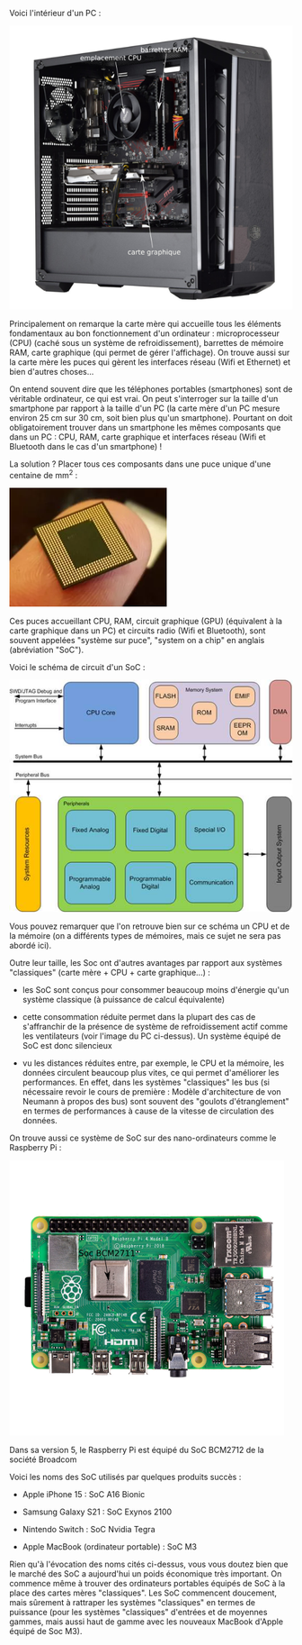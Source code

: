 Voici l'intérieur d'un PC :

![](img/c18c_1.png)

Principalement on remarque la carte mère qui accueille tous les éléments fondamentaux au bon fonctionnement d'un ordinateur : microprocesseur (CPU) (caché sous un système de refroidissement), barrettes de mémoire RAM, carte graphique (qui permet de gérer l'affichage). On trouve aussi sur la carte mère les puces qui gèrent les interfaces réseau (Wifi et Ethernet) et bien d'autres choses...

On entend souvent dire que les téléphones portables (smartphones) sont de véritable ordinateur, ce qui est vrai. On peut s'interroger sur la taille d'un smartphone par rapport à la taille d'un PC (la carte mère d'un PC mesure environ 25 cm sur 30 cm, soit bien plus qu'un smartphone). Pourtant on doit obligatoirement trouver dans un smartphone les mêmes composants que dans un PC : CPU, RAM, carte graphique et interfaces réseau (Wifi et Bluetooth dans le cas d'un smartphone) !

La solution ? Placer tous ces composants dans une puce unique d'une centaine de mm<sup>2</sup> :

![](img/c18c_2.png)

Ces puces accueillant CPU, RAM, circuit graphique (GPU) (équivalent à la carte graphique dans un PC) et circuits radio (Wifi et Bluetooth), sont souvent appelées "système sur puce", "system on a chip" en anglais (abréviation "SoC").

Voici le schéma de circuit d'un SoC :

![](img/c18c_3.jpg)

Vous pouvez remarquer que l'on retrouve bien sur ce schéma un CPU et de la mémoire (on a différents types de mémoires, mais ce sujet ne sera pas abordé ici).

Outre leur taille, les Soc ont d'autres avantages par rapport aux systèmes "classiques" (carte mère + CPU + carte graphique...) :

- les SoC sont conçus pour consommer beaucoup moins d'énergie qu'un système classique (à puissance de calcul équivalente)

- cette consommation réduite permet dans la plupart des cas de s'affranchir de la présence de système de refroidissement actif comme les ventilateurs (voir l'image du PC ci-dessus). Un système équipé de SoC est donc silencieux

- vu les distances réduites entre, par exemple, le CPU et la mémoire, les données circulent beaucoup plus vites, ce qui permet d'améliorer les performances. En effet, dans les systèmes "classiques" les bus (si nécessaire revoir le cours de première : Modèle d'architecture de von Neumann à propos des bus) sont souvent des "goulots d'étranglement" en termes de performances à cause de la vitesse de circulation des données.

On trouve aussi ce système de SoC sur des nano-ordinateurs comme le Raspberry Pi :

![](img/c18c_4.png)

Dans sa version 5, le Raspberry Pi est équipé du SoC BCM2712 de la société Broadcom

Voici les noms des SoC utilisés par quelques produits succès :

- Apple iPhone 15 : SoC A16 Bionic

- Samsung Galaxy S21 : SoC Exynos 2100

- Nintendo Switch : SoC Nvidia Tegra

- Apple MacBook (ordinateur portable) : SoC M3
 
Rien qu'à l'évocation des noms cités ci-dessus, vous vous doutez bien que le marché des SoC a aujourd'hui un poids économique très important. On commence même à trouver des ordinateurs portables équipés de SoC à la place des cartes mères "classiques". Les SoC commencent doucement, mais sûrement à rattraper les systèmes "classiques" en termes de puissance (pour les systèmes "classiques" d'entrées et de moyennes gammes, mais aussi haut de gamme avec les nouveaux MacBook d'Apple équipé de Soc M3).

